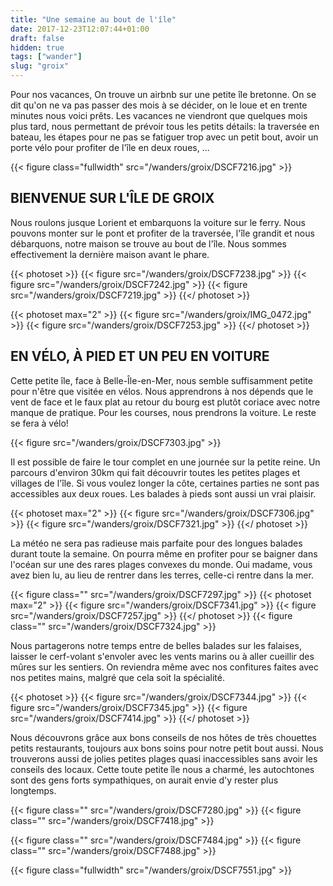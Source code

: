```yaml
---
title: "Une semaine au bout de l'île"
date: 2017-12-23T12:07:44+01:00
draft: false
hidden: true
tags: ["wander"]
slug: "groix"
---
```


Pour nos vacances, On trouve un airbnb sur une petite île bretonne. On se dit qu'on ne va pas passer des mois à se décider, on le loue et en trente minutes nous voici prêts. Les vacances ne viendront que quelques mois plus tard, nous permettant de prévoir tous les petits détails: la traversée en bateau, les étapes pour ne pas se fatiguer trop avec un petit bout, avoir un porte vélo pour profiter de l'île en deux roues, ...

{{< figure class="fullwidth" src="/wanders/groix/DSCF7216.jpg" >}}

## BIENVENUE SUR L'ÎLE DE GROIX

Nous roulons jusque Lorient et embarquons la voiture sur le ferry. Nous pouvons monter sur le pont et profiter de la traversée, l'île grandit et nous débarquons, notre maison se trouve au bout de l'île. Nous sommes effectivement la dernière maison avant le phare.

{{< photoset >}}
  {{< figure src="/wanders/groix/DSCF7238.jpg" >}}
  {{< figure src="/wanders/groix/DSCF7242.jpg" >}}
  {{< figure src="/wanders/groix/DSCF7219.jpg" >}}
{{</ photoset >}}

{{< photoset max="2" >}}
  {{< figure src="/wanders/groix/IMG_0472.jpg" >}}
  {{< figure src="/wanders/groix/DSCF7253.jpg" >}}
{{</ photoset >}}

## EN VÉLO, À PIED ET UN PEU EN VOITURE

Cette petite île, face à Belle-Île-en-Mer, nous semble suffisamment petite pour n'être que visitée en vélos. Nous apprendrons à nos dépends que le vent de face et le faux plat au retour du bourg est plutôt coriace avec notre manque de pratique. Pour les courses, nous prendrons la voiture. Le reste se fera à vélo!

{{< figure src="/wanders/groix/DSCF7303.jpg" >}}
 
Il est possible de faire le tour complet en une journée sur la petite reine. Un parcours d'environ 30km qui fait découvrir toutes les petites plages et villages de l'île. Si vous voulez longer la côte, certaines parties ne sont pas accessibles aux deux roues. Les balades à pieds sont aussi un vrai plaisir.

{{< photoset max="2" >}}
  {{< figure src="/wanders/groix/DSCF7306.jpg" >}}
  {{< figure src="/wanders/groix/DSCF7321.jpg" >}}
{{</ photoset >}}

La météo ne sera pas radieuse mais parfaite pour des longues balades durant toute la semaine. On pourra même en profiter pour se baigner dans l'océan sur une des rares plages convexes du monde. Oui madame, vous avez bien lu, au lieu de rentrer dans les terres, celle-ci rentre dans la mer.

{{< figure class="" src="/wanders/groix/DSCF7297.jpg" >}}
{{< photoset max="2" >}}
  {{< figure src="/wanders/groix/DSCF7341.jpg" >}}
  {{< figure src="/wanders/groix/DSCF7257.jpg" >}}
{{</ photoset >}}
{{< figure class="" src="/wanders/groix/DSCF7324.jpg" >}}

Nous partagerons notre temps entre de belles balades sur les falaises, laisser le cerf-volant s'envoler avec les vents marins ou à aller cueillir des mûres sur les sentiers. On reviendra même avec nos confitures faites avec nos petites mains, malgré que cela soit la spécialité.

{{< photoset >}}
  {{< figure src="/wanders/groix/DSCF7344.jpg" >}}
  {{< figure src="/wanders/groix/DSCF7345.jpg" >}}
  {{< figure src="/wanders/groix/DSCF7414.jpg" >}}
{{</ photoset >}}
 
Nous découvrons grâce aux bons conseils de nos hôtes de très chouettes petits restaurants, toujours aux bons soins pour notre petit bout aussi. Nous trouverons aussi de jolies petites plages quasi inaccessibles sans avoir les conseils des locaux. Cette toute petite île nous a charmé, les autochtones sont des gens forts sympathiques, on aurait envie d'y rester plus longtemps.
 
{{< figure class="" src="/wanders/groix/DSCF7280.jpg" >}}
{{< figure class="" src="/wanders/groix/DSCF7418.jpg" >}}

{{< figure class="" src="/wanders/groix/DSCF7484.jpg" >}}
{{< figure class="" src="/wanders/groix/DSCF7488.jpg" >}}

{{< figure class="fullwidth" src="/wanders/groix/DSCF7551.jpg" >}}
